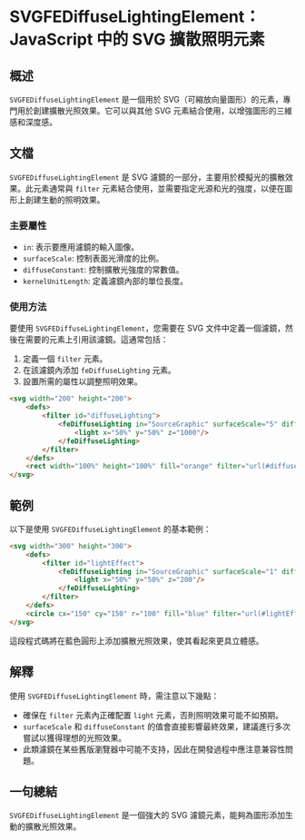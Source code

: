 <!--
Meta Description: # SVGFEDiffuseLightingElement：JavaScript 中的 SVG 擴散照明元素 ## 概述 `SVGFEDiffuseLightingElement` 是一個用於 SVG（可縮放向量圖形）的元素，專門用於創建擴散光照效果。它可以與其他 SVG 元素結合使用，以增強圖形的...
Meta Keywords: svg, filter, svgfediffuselightingelement, fediffuselighting, surfacescale
-->

# SVGFEDiffuseLightingElement：JavaScript 中的 SVG 擴散照明元素

## 概述
`SVGFEDiffuseLightingElement` 是一個用於 SVG（可縮放向量圖形）的元素，專門用於創建擴散光照效果。它可以與其他 SVG 元素結合使用，以增強圖形的三維感和深度感。

## 文檔
`SVGFEDiffuseLightingElement` 是 SVG 濾鏡的一部分，主要用於模擬光的擴散效果。此元素通常與 `filter` 元素結合使用，並需要指定光源和光的強度，以便在圖形上創建生動的照明效果。

### 主要屬性
- `in`: 表示要應用濾鏡的輸入圖像。
- `surfaceScale`: 控制表面光滑度的比例。
- `diffuseConstant`: 控制擴散光強度的常數值。
- `kernelUnitLength`: 定義濾鏡內部的單位長度。

### 使用方法
要使用 `SVGFEDiffuseLightingElement`，您需要在 SVG 文件中定義一個濾鏡，然後在需要的元素上引用該濾鏡。這通常包括：
1. 定義一個 `filter` 元素。
2. 在該濾鏡內添加 `feDiffuseLighting` 元素。
3. 設置所需的屬性以調整照明效果。

```html
<svg width="200" height="200">
    <defs>
        <filter id="diffuseLighting">
            <feDiffuseLighting in="SourceGraphic" surfaceScale="5" diffuseConstant="1">
                <light x="50%" y="50%" z="1000"/>
            </feDiffuseLighting>
        </filter>
    </defs>
    <rect width="100%" height="100%" fill="orange" filter="url(#diffuseLighting)"/>
</svg>
```

## 範例
以下是使用 `SVGFEDiffuseLightingElement` 的基本範例：

```html
<svg width="300" height="300">
    <defs>
        <filter id="lightEffect">
            <feDiffuseLighting in="SourceGraphic" surfaceScale="1" diffuseConstant="2">
                <light x="50%" y="50%" z="200"/>
            </feDiffuseLighting>
        </filter>
    </defs>
    <circle cx="150" cy="150" r="100" fill="blue" filter="url(#lightEffect)"/>
</svg>
```

這段程式碼將在藍色圓形上添加擴散光照效果，使其看起來更具立體感。

## 解釋
使用 `SVGFEDiffuseLightingElement` 時，需注意以下幾點：
- 確保在 `filter` 元素內正確配置 `light` 元素，否則照明效果可能不如預期。
- `surfaceScale` 和 `diffuseConstant` 的值會直接影響最終效果，建議進行多次嘗試以獲得理想的光照效果。
- 此類濾鏡在某些舊版瀏覽器中可能不支持，因此在開發過程中應注意兼容性問題。

## 一句總結
`SVGFEDiffuseLightingElement` 是一個強大的 SVG 濾鏡元素，能夠為圖形添加生動的擴散光照效果。